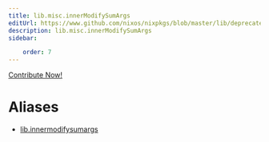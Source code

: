 ```yaml
---
title: lib.misc.innerModifySumArgs
editUrl: https://www.github.com/nixos/nixpkgs/blob/master/lib/deprecated.nix#L138C24
description: lib.misc.innerModifySumArgs
sidebar:

    order: 7
---
```


<a href="https://www.github.com/nixos/nixpkgs/blob/master/lib/deprecated.nix#L138C24">Contribute Now!</a>


# Aliases

- [lib.innermodifysumargs](/nix-doc-comments/reference/lib/lib-innermodifysumargs)


